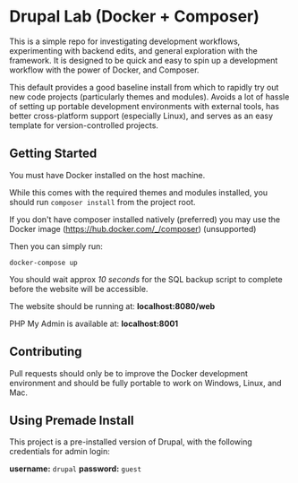 # Drupal Lab (Docker + Composer)

This is a simple repo for investigating development workflows, experimenting with backend edits, and general exploration with the framework. It is designed to be quick and easy to spin up a development workflow with the power of Docker, and Composer.

This default provides a good baseline install from which to rapidly try out new code projects (particularly themes and modules). Avoids a lot of hassle of setting up portable development environments with external tools, has better cross-platform support (especially Linux), and serves as an easy template for version-controlled projects.

## Getting Started

You must have Docker installed on the host machine.

While this comes with the required themes and modules installed, you should run `composer install` from the project root. 

If you don't have composer installed natively (preferred) you may use the Docker image (https://hub.docker.com/_/composer) (unsupported)

Then you can simply run:

`docker-compose up`

You should wait approx *10 seconds* for the SQL backup script to complete before the website will be accessible.

The website should be running at: **localhost:8080/web**

PHP My Admin is available at: **localhost:8001**


## Contributing

Pull requests should only be to improve the Docker development environment and should be fully portable to work on Windows, Linux, and Mac.

## Using Premade Install

This project is a pre-installed version of Drupal, with the following credentials for admin login:

**username:** `drupal` **password:** `guest`
